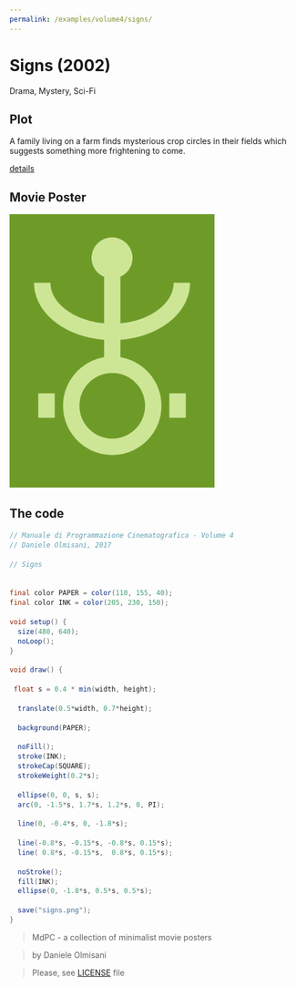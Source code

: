 ```yaml
---
permalink: /examples/volume4/signs/
---
```

# Signs (2002)

Drama, Mystery, Sci-Fi

## Plot
A family living on a farm finds mysterious crop circles in their fields which suggests something more frightening to come.

[details](https://www.imdb.com/title/tt0286106/)

## Movie Poster
<img src="signs.png"  width="360px" title="Signs">


## The code
```java
// Manuale di Programmazione Cinematografica - Volume 4
// Daniele Olmisani, 2017

// Signs


final color PAPER = color(110, 155, 40);
final color INK = color(205, 230, 150);

void setup() {
  size(480, 640);
  noLoop();
}

void draw() {
  
 float s = 0.4 * min(width, height);
  
  translate(0.5*width, 0.7*height);
  
  background(PAPER);
  
  noFill();
  stroke(INK);
  strokeCap(SQUARE);
  strokeWeight(0.2*s);
  
  ellipse(0, 0, s, s);
  arc(0, -1.5*s, 1.7*s, 1.2*s, 0, PI);
  
  line(0, -0.4*s, 0, -1.8*s);
  
  line(-0.8*s, -0.15*s, -0.8*s, 0.15*s);
  line( 0.8*s, -0.15*s,  0.8*s, 0.15*s);
  
  noStroke();
  fill(INK);
  ellipse(0, -1.8*s, 0.5*s, 0.5*s);
  
  save("signs.png");
}
```

> MdPC - a collection of minimalist movie posters

> by Daniele Olmisani

> Please, see [LICENSE](../../../LICENSE) file
